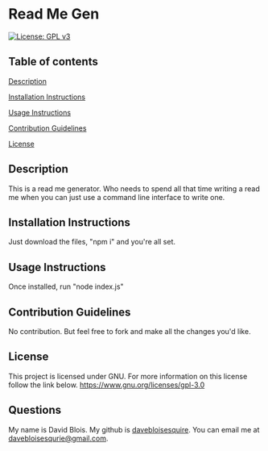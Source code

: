 # Read Me Gen
[![License: GPL v3](https://img.shields.io/badge/License-GPLv3-blue.svg)](https://www.gnu.org/licenses/gpl-3.0)
## Table of contents

 [Description](./#description)

 [Installation Instructions](./#installation-instructions)

 [Usage Instructions](./#usage-instructions)

 [Contribution Guidelines](./#contribution-guidelines)

 [License](./#license)
## Description
This is a read me generator. Who needs to spend all that time writing a read me when you can just use a command line interface to write one.

## Installation Instructions
Just download the files, "npm i" and you're all set.

## Usage Instructions
Once installed, run "node index.js"

## Contribution Guidelines
No contribution. But feel free to fork and make all the changes you'd like.


## License
This project is licensed under GNU. For more information on this license follow the link below.
https://www.gnu.org/licenses/gpl-3.0

## Questions
My name is David Blois.
My github is [davebloisesquire](https://github.com/davebloisesquire).
You can email me at [davebloisesqurie@gmail.com](mailto:davebloisesqurie@gmail.com).
